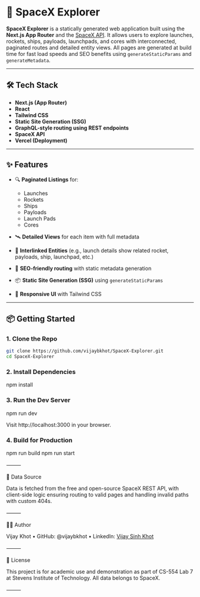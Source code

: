 # 🚀 SpaceX Explorer

**SpaceX Explorer** is a statically generated web application built using the **Next.js App Router** and the [SpaceX API](https://github.com/r-spacex/SpaceX-API). It allows users to explore launches, rockets, ships, payloads, launchpads, and cores with interconnected, paginated routes and detailed entity views. All pages are generated at build time for fast load speeds and SEO benefits using `generateStaticParams` and `generateMetadata`.

---

## 🛠️ Tech Stack

- **Next.js (App Router)**
- **React**
- **Tailwind CSS**
- **Static Site Generation (SSG)**
- **GraphQL-style routing using REST endpoints**
- **SpaceX API**
- **Vercel (Deployment)**

---

## ✨ Features

- 🔍 **Paginated Listings** for:
  - Launches
  - Rockets
  - Ships
  - Payloads
  - Launch Pads
  - Cores

- 🛰️ **Detailed Views** for each item with full metadata
- 🔗 **Interlinked Entities** (e.g., launch details show related rocket, payloads, ship, launchpad, etc.)
- 🧭 **SEO-friendly routing** with static metadata generation
- 📦 **Static Site Generation (SSG)** using `generateStaticParams`
- 🎨 **Responsive UI** with Tailwind CSS

---

## 📦 Getting Started

### 1. Clone the Repo

```bash
git clone https://github.com/vijaybkhot/SpaceX-Explorer.git
cd SpaceX-Explorer
```

### 2. Install Dependencies

npm install


### 3. Run the Dev Server

npm run dev

Visit http://localhost:3000 in your browser.


### 4. Build for Production

npm run build
npm run start


⸻

📁 Data Source

Data is fetched from the free and open-source SpaceX REST API, with client-side logic ensuring routing to valid pages and handling invalid paths with custom 404s.

⸻

🙋‍♂️ Author

Vijay Khot
	•	GitHub: @vijaybkhot
	•	LinkedIn: [Vijay Sinh Khot](https://www.linkedin.com/in/vijay-khot/)

⸻

📄 License

This project is for academic use and demonstration as part of CS-554 Lab 7 at Stevens Institute of Technology. All data belongs to SpaceX.

⸻
